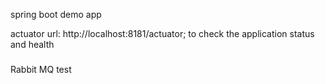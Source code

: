 spring boot demo app

actuator url: http://localhost:8181/actuator; to check the application status and health
###
Rabbit MQ test